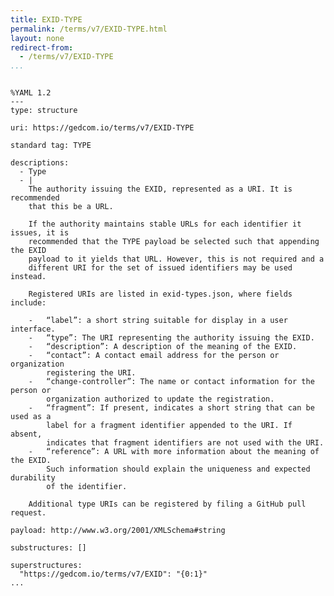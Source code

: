 ```yaml
---
title: EXID-TYPE
permalink: /terms/v7/EXID-TYPE.html
layout: none
redirect-from:
  - /terms/v7/EXID-TYPE
...
```


```

%YAML 1.2
---
type: structure

uri: https://gedcom.io/terms/v7/EXID-TYPE

standard tag: TYPE

descriptions:
  - Type
  - |
    The authority issuing the EXID, represented as a URI. It is recommended
    that this be a URL.
    
    If the authority maintains stable URLs for each identifier it issues, it is
    recommended that the TYPE payload be selected such that appending the EXID
    payload to it yields that URL. However, this is not required and a
    different URI for the set of issued identifiers may be used instead.
    
    Registered URIs are listed in exid-types.json, where fields include:
    
    -   “label”: a short string suitable for display in a user interface.
    -   “type”: The URI representing the authority issuing the EXID.
    -   “description”: A description of the meaning of the EXID.
    -   “contact”: A contact email address for the person or organization
        registering the URI.
    -   “change-controller”: The name or contact information for the person or
        organization authorized to update the registration.
    -   “fragment”: If present, indicates a short string that can be used as a
        label for a fragment identifier appended to the URI. If absent,
        indicates that fragment identifiers are not used with the URI.
    -   “reference”: A URL with more information about the meaning of the EXID.
        Such information should explain the uniqueness and expected durability
        of the identifier.
    
    Additional type URIs can be registered by filing a GitHub pull request.

payload: http://www.w3.org/2001/XMLSchema#string

substructures: []

superstructures:
  "https://gedcom.io/terms/v7/EXID": "{0:1}"
...

```
